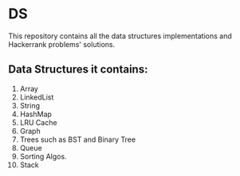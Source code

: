 # DS

This repository contains all the data structures implementations and Hackerrank problems' solutions.

## Data Structures it contains:
1. Array
2. LinkedList
3. String
4. HashMap
5. LRU Cache
6. Graph
7. Trees such as BST and Binary Tree
8. Queue
9. Sorting Algos.
10. Stack
